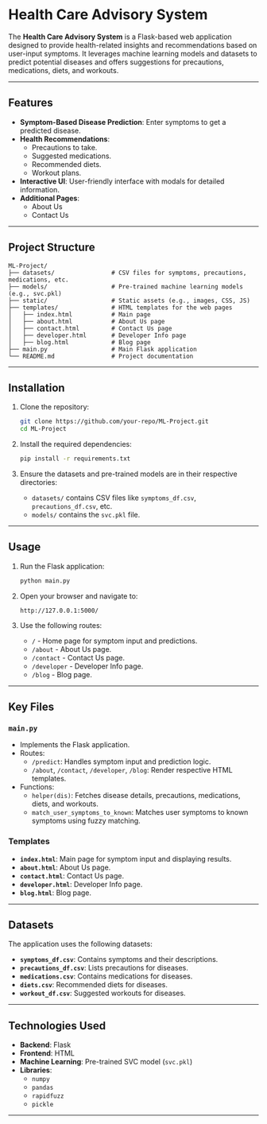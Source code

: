 # Health Care Advisory System

The **Health Care Advisory System** is a Flask-based web application designed to provide health-related insights and recommendations based on user-input symptoms. It leverages machine learning models and datasets to predict potential diseases and offers suggestions for precautions, medications, diets, and workouts.

---

## Features

- **Symptom-Based Disease Prediction**: Enter symptoms to get a predicted disease.
- **Health Recommendations**:
  - Precautions to take.
  - Suggested medications.
  - Recommended diets.
  - Workout plans.
- **Interactive UI**: User-friendly interface with modals for detailed information.
- **Additional Pages**:
  - About Us
  - Contact Us


---

## Project Structure

```
ML-Project/
├── datasets/                # CSV files for symptoms, precautions, medications, etc.
├── models/                  # Pre-trained machine learning models (e.g., svc.pkl)
├── static/                  # Static assets (e.g., images, CSS, JS)
├── templates/               # HTML templates for the web pages
│   ├── index.html           # Main page
│   ├── about.html           # About Us page
│   ├── contact.html         # Contact Us page
│   ├── developer.html       # Developer Info page
│   ├── blog.html            # Blog page
├── main.py                  # Main Flask application
└── README.md                # Project documentation
```

---

## Installation

1. Clone the repository:
   ```bash
   git clone https://github.com/your-repo/ML-Project.git
   cd ML-Project
   ```

2. Install the required dependencies:
   ```bash
   pip install -r requirements.txt
   ```

3. Ensure the datasets and pre-trained models are in their respective directories:
   - `datasets/` contains CSV files like `symptoms_df.csv`, `precautions_df.csv`, etc.
   - `models/` contains the `svc.pkl` file.

---

## Usage

1. Run the Flask application:
   ```bash
   python main.py
   ```

2. Open your browser and navigate to:
   ```
   http://127.0.0.1:5000/
   ```

3. Use the following routes:
   - `/` - Home page for symptom input and predictions.
   - `/about` - About Us page.
   - `/contact` - Contact Us page.
   - `/developer` - Developer Info page.
   - `/blog` - Blog page.

---

## Key Files

### `main.py`
- Implements the Flask application.
- Routes:
  - `/predict`: Handles symptom input and prediction logic.
  - `/about`, `/contact`, `/developer`, `/blog`: Render respective HTML templates.
- Functions:
  - `helper(dis)`: Fetches disease details, precautions, medications, diets, and workouts.
  - `match_user_symptoms_to_known`: Matches user symptoms to known symptoms using fuzzy matching.

### Templates
- **`index.html`**: Main page for symptom input and displaying results.
- **`about.html`**: About Us page.
- **`contact.html`**: Contact Us page.
- **`developer.html`**: Developer Info page.
- **`blog.html`**: Blog page.

---

## Datasets

The application uses the following datasets:
- **`symptoms_df.csv`**: Contains symptoms and their descriptions.
- **`precautions_df.csv`**: Lists precautions for diseases.
- **`medications.csv`**: Contains medications for diseases.
- **`diets.csv`**: Recommended diets for diseases.
- **`workout_df.csv`**: Suggested workouts for diseases.

---

## Technologies Used

- **Backend**: Flask
- **Frontend**: HTML
- **Machine Learning**: Pre-trained SVC model (`svc.pkl`)
- **Libraries**:
  - `numpy`
  - `pandas`
  - `rapidfuzz`
  - `pickle`

---
